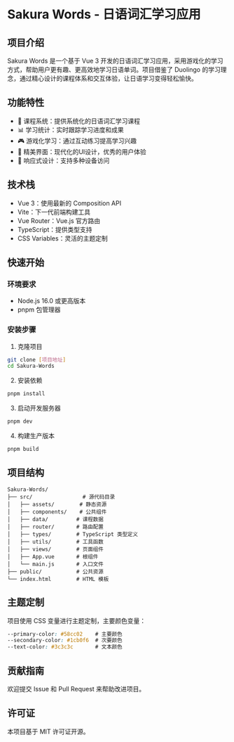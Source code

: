 # Sakura Words - 日语词汇学习应用

## 项目介绍
Sakura Words 是一个基于 Vue 3 开发的日语词汇学习应用，采用游戏化的学习方式，帮助用户更有趣、更高效地学习日语单词。项目借鉴了 Duolingo 的学习理念，通过精心设计的课程体系和交互体验，让日语学习变得轻松愉快。

## 功能特性
- 🎯 课程系统：提供系统化的日语词汇学习课程
- 📊 学习统计：实时跟踪学习进度和成果
- 🎮 游戏化学习：通过互动练习提高学习兴趣
- 💫 精美界面：现代化的UI设计，优秀的用户体验
- 📱 响应式设计：支持多种设备访问

## 技术栈
- Vue 3：使用最新的 Composition API
- Vite：下一代前端构建工具
- Vue Router：Vue.js 官方路由
- TypeScript：提供类型支持
- CSS Variables：灵活的主题定制

## 快速开始

### 环境要求
- Node.js 16.0 或更高版本
- pnpm 包管理器

### 安装步骤
1. 克隆项目
```bash
git clone [项目地址]
cd Sakura-Words
```

2. 安装依赖
```bash
pnpm install
```

3. 启动开发服务器
```bash
pnpm dev
```

4. 构建生产版本
```bash
pnpm build
```

## 项目结构
```
Sakura-Words/
├── src/                # 源代码目录
│   ├── assets/        # 静态资源
│   ├── components/    # 公共组件
│   ├── data/         # 课程数据
│   ├── router/       # 路由配置
│   ├── types/        # TypeScript 类型定义
│   ├── utils/        # 工具函数
│   ├── views/        # 页面组件
│   ├── App.vue       # 根组件
│   └── main.js       # 入口文件
├── public/           # 公共资源
└── index.html        # HTML 模板
```

## 主题定制
项目使用 CSS 变量进行主题定制，主要颜色变量：
```css
--primary-color: #58cc02    # 主要颜色
--secondary-color: #1cb0f6  # 次要颜色
--text-color: #3c3c3c       # 文本颜色
```

## 贡献指南
欢迎提交 Issue 和 Pull Request 来帮助改进项目。

## 许可证
本项目基于 MIT 许可证开源。
